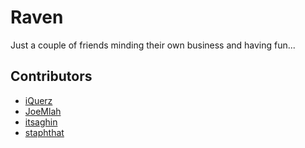 # Raven

Just a couple of friends minding their own business and having fun...

## Contributors

- [iQuerz](https://github.com/iQuerz)
- [JoeMlah](https://github.com/JoeMlah)
- [itsaghin](https://github.com/itsaghin)
- [staphthat](https://github.com/staphthat)
